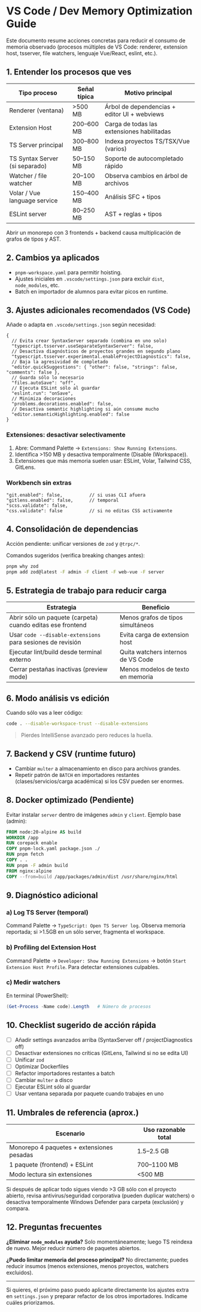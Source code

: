 # VS Code / Dev Memory Optimization Guide

Este documento resume acciones concretas para reducir el consumo de memoria observado (procesos múltiples de VS Code: renderer, extension host, tsserver, file watchers, lenguaje Vue/React, eslint, etc.).

## 1. Entender los procesos que ves
| Tipo proceso | Señal típica | Motivo principal |
|--------------|-------------|------------------|
| Renderer (ventana) | >500 MB | Árbol de dependencias + editor UI + webviews |
| Extension Host | 200–600 MB | Carga de todas las extensiones habilitadas |
| TS Server principal | 300–800 MB | Indexa proyectos TS/TSX/Vue (varios) |
| TS Syntax Server (si separado) | 50–150 MB | Soporte de autocompletado rápido |
| Watcher / file watcher | 20–100 MB | Observa cambios en árbol de archivos |
| Volar / Vue language service | 150–400 MB | Análisis SFC + tipos |
| ESLint server | 80–250 MB | AST + reglas + tipos |

Abrir un monorepo con 3 frontends + backend causa multiplicación de grafos de tipos y AST.

## 2. Cambios ya aplicados
- `pnpm-workspace.yaml` para permitir hoisting.
- Ajustes iniciales en `.vscode/settings.json` para excluir `dist`, `node_modules`, etc.
- Batch en importador de alumnos para evitar picos en runtime.

## 3. Ajustes adicionales recomendados (VS Code)
Añade o adapta en `.vscode/settings.json` según necesidad:
```jsonc
{
  // Evita crear SyntaxServer separado (combina en uno solo)
  "typescript.tsserver.useSeparateSyntaxServer": false,
  // Desactiva diagnósticos de proyectos grandes en segundo plano
  "typescript.tsserver.experimental.enableProjectDiagnostics": false,
  // Baja la agresividad de completado
  "editor.quickSuggestions": { "other": false, "strings": false, "comments": false },
  // Guarda sólo lo necesario
  "files.autoSave": "off",
  // Ejecuta ESLint sólo al guardar
  "eslint.run": "onSave",
  // Minimiza decoraciones
  "problems.decorations.enabled": false,
  // Desactiva semantic highlighting si aún consume mucho
  "editor.semanticHighlighting.enabled": false
}
```

### Extensiones: desactivar selectivamente
1. Abre: Command Palette → `Extensions: Show Running Extensions`.
2. Identifica >150 MB y desactiva temporalmente (Disable (Workspace)).
3. Extensiones que más memoria suelen usar: ESLint, Volar, Tailwind CSS, GitLens.

### Workbench sin extras
```jsonc
"git.enabled": false,          // si usas CLI afuera
"gitlens.enabled": false,      // temporal
"scss.validate": false,
"css.validate": false          // si no editas CSS activamente
```

## 4. Consolidación de dependencias
Acción pendiente: unificar versiones de `zod` y `@trpc/*`.

Comandos sugeridos (verifica breaking changes antes):
```bash
pnpm why zod
pnpm add zod@latest -F admin -F client -F web-vue -F server
```

## 5. Estrategia de trabajo para reducir carga
| Estrategia | Beneficio |
|------------|-----------|
| Abrir sólo un paquete (carpeta) cuando editas ese frontend | Menos grafos de tipos simultáneos |
| Usar `code --disable-extensions` para sesiones de revisión | Evita carga de extension host |
| Ejecutar lint/build desde terminal externo | Quita watchers internos de VS Code |
| Cerrar pestañas inactivas (preview mode) | Menos modelos de texto en memoria |

## 6. Modo análisis vs edición
Cuando sólo vas a leer código:
```bash
code . --disable-workspace-trust --disable-extensions
```
> Pierdes IntelliSense avanzado pero reduces la huella.

## 7. Backend y CSV (runtime futuro)
- Cambiar `multer` a almacenamiento en disco para archivos grandes.
- Repetir patrón de `BATCH` en importadores restantes (clases/servicios/carga académica) si los CSV pueden ser enormes.

## 8. Docker optimizado (Pendiente)
Evitar instalar `server` dentro de imágenes `admin` y `client`. Ejemplo base (admin):
```dockerfile
FROM node:20-alpine AS build
WORKDIR /app
RUN corepack enable
COPY pnpm-lock.yaml package.json ./
RUN pnpm fetch
COPY . .
RUN pnpm -F admin build
FROM nginx:alpine
COPY --from=build /app/packages/admin/dist /usr/share/nginx/html
```

## 9. Diagnóstico adicional
### a) Log TS Server (temporal)
Command Palette → `TypeScript: Open TS Server log`. Observa memoria reportada; si >1.5GB en un sólo server, fragmenta el workspace.

### b) Profiling del Extension Host
Command Palette → `Developer: Show Running Extensions` → botón `Start Extension Host Profile`. Para detectar extensiones culpables.

### c) Medir watchers
En terminal (PowerShell):
```powershell
(Get-Process -Name code).Length   # Número de procesos
```

## 10. Checklist sugerido de acción rápida
- [ ] Añadir settings avanzados arriba (SyntaxServer off / projectDiagnostics off)
- [ ] Desactivar extensiones no críticas (GitLens, Tailwind si no se edita UI) 
- [ ] Unificar `zod`
- [ ] Optimizar Dockerfiles
- [ ] Refactor importadores restantes a batch
- [ ] Cambiar `multer` a disco
- [ ] Ejecutar ESLint sólo al guardar
- [ ] Usar ventana separada por paquete cuando trabajes en uno

## 11. Umbrales de referencia (aprox.)
| Escenario | Uso razonable total |
|-----------|---------------------|
| Monorepo 4 paquetes + extensiones pesadas | 1.5–2.5 GB |
| 1 paquete (frontend) + ESLint | 700–1100 MB |
| Modo lectura sin extensiones | <500 MB |

Si después de aplicar todo sigues viendo >3 GB sólo con el proyecto abierto, revisa antivirus/seguridad corporativa (pueden duplicar watchers) o desactiva temporalmente Windows Defender para carpeta (exclusión) y compara.

## 12. Preguntas frecuentes
**¿Eliminar `node_modules` ayuda?** Solo momentáneamente; luego TS reindexa de nuevo. Mejor reducir número de paquetes abiertos.

**¿Puedo limitar memoria del proceso principal?** No directamente; puedes reducir insumos (menos extensiones, menos proyectos, watchers excluidos).

---
Si quieres, el próximo paso puedo aplicarte directamente los ajustes extra en `settings.json` y preparar refactor de los otros importadores. Indícame cuáles priorizamos.
